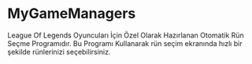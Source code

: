 # MyGameManagers
League Of Legends Oyuncuları İçin Özel Olarak Hazırlanan Otomatik Rün Seçme Programıdır.
Bu Programı Kullanarak rün seçim ekranında hızlı bir şekilde rünlerinizi seçebilirsiniz.
